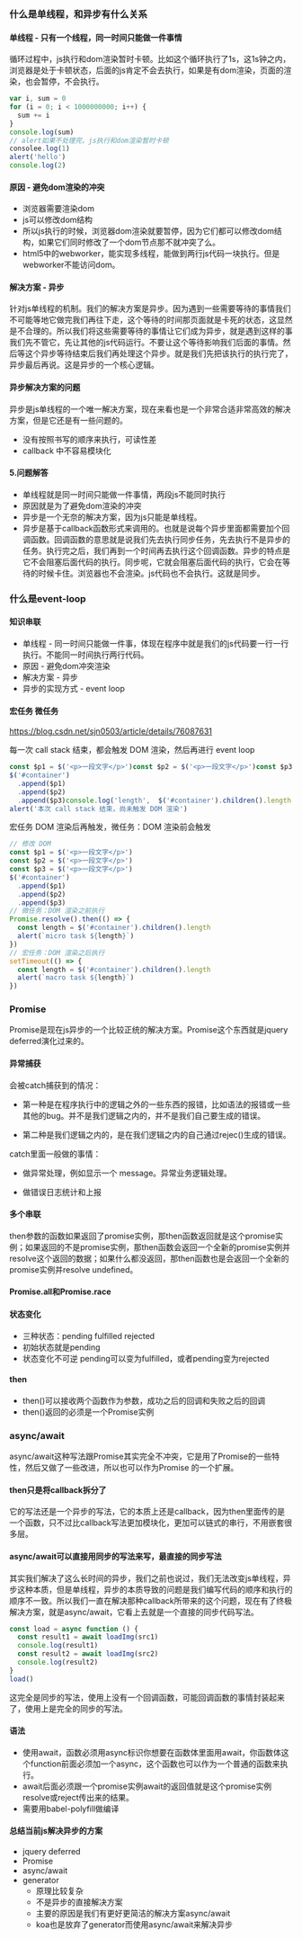 ### 什么是单线程，和异步有什么关系

#### 单线程 - 只有一个线程，同一时间只能做一件事情

循环过程中，js执行和dom渲染暂时卡顿。比如这个循环执行了1s，这1s钟之内，浏览器是处于卡顿状态，后面的js肯定不会去执行，如果是有dom渲染，页面的渲染，也会暂停，不会执行。

```js
var i, sum = 0
for (i = 0; i < 1000000000; i++) {
  sum += i
}
console.log(sum)
// alert如果不处理完，js执行和dom渲染暂时卡顿
consolee.log(1)
alert('hello')
console.log(2)
```

#### 原因 - 避免dom渲染的冲突

* 浏览器需要渲染dom
* js可以修改dom结构
* 所以js执行的时候，浏览器dom渲染就要暂停，因为它们都可以修改dom结构，如果它们同时修改了一个dom节点那不就冲突了么。
* html5中的webworker，能实现多线程，能做到两行js代码一块执行。但是webworker不能访问dom。

#### 解决方案 - 异步

针对js单线程的机制。我们的解决方案是异步。因为遇到一些需要等待的事情我们不可能等地它做完我们再往下走，这个等待的时间那页面就是卡死的状态，这显然是不合理的。所以我们将这些需要等待的事情让它们成为异步，就是遇到这样的事我们先不管它，先让其他的js代码运行。不要让这个等待影响我们后面的事情。然后等这个异步等待结束后我们再处理这个异步。就是我们先把该执行的执行完了，异步最后再说。这是异步的一个核心逻辑。

#### 异步解决方案的问题

异步是js单线程的一个唯一解决方案，现在来看也是一个非常合适非常高效的解决方案，但是它还是有一些问题的。

* 没有按照书写的顺序来执行，可读性差
* callback 中不容易模块化

#### 5.问题解答

* 单线程就是同一时间只能做一件事情，两段js不能同时执行
* 原因就是为了避免dom渲染的冲突
* 异步是一个无奈的解决方案，因为js只能是单线程。
* 异步是基于callback函数形式来调用的。也就是说每个异步里面都需要加个回调函数。回调函数的意思就是说我们先去执行同步任务，先去执行不是异步的任务。执行完之后，我们再到一个时间再去执行这个回调函数。异步的特点是它不会阻塞后面代码的执行。同步呢，它就会阻塞后面代码的执行，它会在等待的时候卡住。浏览器也不会渲染。js代码也不会执行。这就是同步。

### 什么是event-loop

#### 知识串联

* 单线程 - 同一时间只能做一件事，体现在程序中就是我们的js代码要一行一行执行。不能同一时间执行两行代码。
* 原因 - 避免dom冲突渲染
* 解决方案 - 异步
* 异步的实现方式 - event loop

#### 宏任务 微任务

https://blog.csdn.net/sjn0503/article/details/76087631

每一次 call stack 结束，都会触发 DOM 渲染，然后再进行 event loop

```js
const $p1 = $('<p>一段文字</p>')const $p2 = $('<p>一段文字</p>')const $p3 = $('<p>一段文字</p>')
$('#container')
  .append($p1)
  .append($p2)
  .append($p3)console.log('length',  $('#container').children().length )
alert('本次 call stack 结束，尚未触发 DOM 渲染')
```

宏任务 DOM 渲染后再触发，微任务：DOM 渲染前会触发

```js
// 修改 DOM
const $p1 = $('<p>一段文字</p>')
const $p2 = $('<p>一段文字</p>')
const $p3 = $('<p>一段文字</p>')
$('#container')
  .append($p1)
  .append($p2)
  .append($p3)
// 微任务：DOM 渲染之前执行
Promise.resolve().then(() => {
  const length = $('#container').children().length     
  alert(`micro task ${length}`)
})
// 宏任务：DOM 渲染之后执行
setTimeout(() => {    
  const length = $('#container').children().length
  alert(`macro task ${length}`)
})
```

### Promise

Promise是现在js异步的一个比较正统的解决方案。Promise这个东西就是jquery deferred演化过来的。

#### 异常捕获

会被catch捕获到的情况：

* 第一种是在程序执行中的逻辑之外的一些东西的报错，比如语法的报错或一些其他的bug。并不是我们逻辑之内的，并不是我们自己要生成的错误。

* 第二种是我们逻辑之内的，是在我们逻辑之内的自己通过rejec()生成的错误。

catch里面一般做的事情：

* 做异常处理，例如显示一个 message。异常业务逻辑处理。

* 做错误日志统计和上报

#### 多个串联

then参数的函数如果返回了promise实例，那then函数返回就是这个promise实例；如果返回的不是promise实例，那then函数会返回一个全新的promise实例并resolve这个返回的数据；如果什么都没返回，那then函数也是会返回一个全新的promise实例并resolve undefined。

#### Promise.all和Promise.race

#### 状态变化

* 三种状态：pending fulfilled rejected
* 初始状态就是pending
* 状态变化不可逆 pending可以变为fulfilled，或者pending变为rejected

#### then

* then()可以接收两个函数作为参数，成功之后的回调和失败之后的回调
* then()返回的必须是一个Promise实例

### async/await

async/await这种写法跟Promise其实完全不冲突，它是用了Promise的一些特性，然后又做了一些改进，所以也可以作为Promise 的一个扩展。

#### then只是将callback拆分了

它的写法还是一个异步的写法，它的本质上还是callback，因为then里面传的是一个函数，只不过比callback写法更加模块化，更加可以链式的串行，不用嵌套很多层。

#### async/await可以直接用同步的写法来写，最直接的同步写法

其实我们解决了这么长时间的异步，我们之前也说过，我们无法改变js单线程，异步这种本质，但是单线程，异步的本质导致的问题是我们编写代码的顺序和执行的顺序不一致。所以我们一直在解决那种callback所带来的这个问题，现在有了终极解决方案，就是async/await，它看上去就是一个直接的同步代码写法。

```js
const load = async function () {
  const result1 = await loadImg(src1)
  console.log(result1)
  const result2 = await loadImg(src2)
  console.log(result2)
}
load()
```

这完全是同步的写法，使用上没有一个回调函数，可能回调函数的事情封装起来了，使用上是完全的同步的写法。

#### 语法

* 使用await，函数必须用async标识你想要在函数体里面用await，你函数体这个function前面必须加一个async，这个函数也可以作为一个普通的函数来执行。 
* await后面必须跟一个promise实例await的返回值就是这个promise实例resolve或reject传出来的结果。
* 需要用babel-polyfill做编译

#### 总结当前js解决异步的方案

* jquery deferred
* Promise
* async/await
* generator
  * 原理比较复杂
  * 不是异步的直接解决方案
  * 主要的原因是我们有更好更简洁的解决方案async/await
  * koa也是放弃了generator而使用async/await来解决异步







